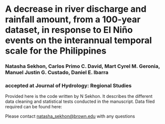 # A decrease in river discharge and rainfall amount, from a 100-year dataset, in response to El Niño events on the interannual temporal scale for the Philippines

### Natasha Sekhon, Carlos Primo C. David, Mart Cyrel M. Geronia, Manuel Justin G. Custado, Daniel E. Ibarra 
### accepted at Journal of Hydrology: Regional Studies

Provided here is the code written by N Sekhon. It describes the different data cleaning and statistical tests conducted in the manuscript. Data filed required can be found here: 

Please contact natasha_sekhon@brown.edu with any questions
